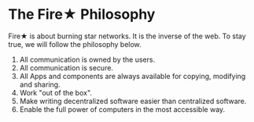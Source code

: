 The Fire★ Philosophy
===================================================================

Fire★ is about burning star networks. It is the inverse of the web.
To stay true, we will follow the philosophy below.

1. All communication is owned by the users.
2. All communication is secure.
3. All Apps and components are always available for copying, modifying and sharing.
4. Work "out of the box".
5. Make writing decentralized software easier than centralized software.
6. Enable the full power of computers in the most accessible way.


